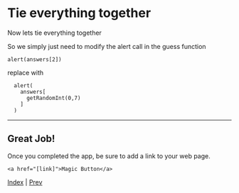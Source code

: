 # Tie everything together

Now lets tie everything together

So we simply just need to modify the alert call in the guess function

```
alert(answers[2])
```

replace with

```
  alert(
    answers[
      getRandomInt(0,7)
    ]  
  )
```

---

## Great Job!

Once you completed the app, be sure to add a link to your web page.

```
<a href="[link]">Magic Button</a>
```

[Index](.) | [Prev](5)
